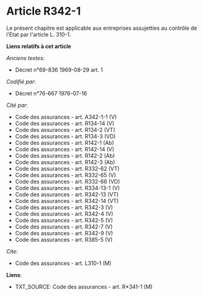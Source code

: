 # Article R342-1

Le présent chapitre est applicable aux entreprises assujetties au contrôle de l'Etat par l'article L. 310-1.

**Liens relatifs à cet article**

_Anciens textes_:

  - Décret n°69-836 1969-08-29 art. 1

_Codifié par_:

  - Décret n°76-667 1976-07-16

_Cité par_:

  - Code des assurances - art. A342-1-1 (V)
  - Code des assurances - art. R134-14 (V)
  - Code des assurances - art. R134-2 (VT)
  - Code des assurances - art. R134-3 (VD)
  - Code des assurances - art. R142-1 (Ab)
  - Code des assurances - art. R142-14 (V)
  - Code des assurances - art. R142-2 (Ab)
  - Code des assurances - art. R142-3 (Ab)
  - Code des assurances - art. R332-62 (VT)
  - Code des assurances - art. R332-65 (V)
  - Code des assurances - art. R332-66 (VD)
  - Code des assurances - art. R334-13-1 (V)
  - Code des assurances - art. R342-13 (VT)
  - Code des assurances - art. R342-14 (VT)
  - Code des assurances - art. R342-3 (V)
  - Code des assurances - art. R342-4 (V)
  - Code des assurances - art. R342-5 (V)
  - Code des assurances - art. R342-7 (V)
  - Code des assurances - art. R342-9 (V)
  - Code des assurances - art. R385-5 (V)

_Cite_:

  - Code des assurances - art. L310-1 (M)

**Liens**:

  - TXT_SOURCE: Code des assurances - art. R*341-1 (M)
